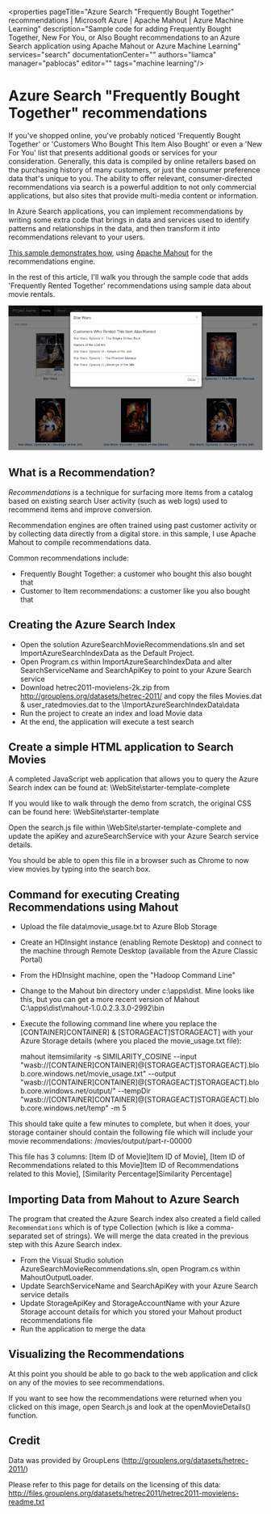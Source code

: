 <properties
   pageTitle="Azure Search "Frequently Bought Together" recommendations | Microsoft Azure | Apache Mahout | Azure Machine Learning"
   description="Sample code for adding Frequently Bought Together, New For You, or Also Bought recommendations to an Azure Search application using Apache Mahout or Azure Machine Learning"
   services="search"
   documentationCenter=""
   authors="liamca"
   manager="pablocas"
   editor=""
   tags="machine learning"/>

<tags
   ms.service="search"
   ms.devlang="dotnet"
   ms.workload="search"
   ms.topic="article"
   ms.tgt_pltfrm="na"
   ms.date="11/12/2015"
   ms.author="liamca"/>

# Azure Search "Frequently Bought Together" recommendations
If you've shopped online, you've probably noticed 'Frequently Bought Together' or 'Customers Who Bought This Item Also Bought' or even a 'New For You' list that presents additional goods or services for your consideration. Generally, this data is compiled by online retailers based on the purchasing history of many customers, or just the consumer preference data that's unique to you. The ability to offer relevant, consumer-directed recommendations via search is a powerful addition to not only commercial applications, but also sites that provide multi-media content or information.

In Azure Search applications, you can implement recommendations by writing some extra code that brings in data and services used to identify patterns and relationships in the data, and then transform it into recommendations relevant to your users. 

[This sample demonstrates how](https://github.com/liamca/azure-search-recommendations), using [Apache Mahout]() for the recommendations engine.

In the rest of this article, I'll walk you through the sample code that adds 'Frequently Rented Together' recommendations using sample data about movie rentals.

![1](./media/search-fbt-recommendations/product_recommendations.png)

## What is a Recommendation?
*Recommendations* is a technique for surfacing more items from a catalog based on existing search User activity (such as web logs) used to recommend items and improve conversion.  

Recommendation engines are often trained using past customer activity or by collecting data directly from a digital store. in this sample, I use Apache Mahout to compile recommendations data.

Common recommendations include: 

* Frequently Bought Together: a customer who bought this also bought that
* Customer to Item recommendations: a customer like you also bought that

## Creating the Azure Search Index
* Open the solution AzureSearchMovieRecommendations.sln and set ImportAzureSearchIndexData as the Default Project.  
* Open Program.cs within ImportAzureSearchIndexData and alter SearchServiceName and SearchApiKey to point to your Azure Search service
* Download hetrec2011-movielens-2k.zip from http://grouplens.org/datasets/hetrec-2011/ and copy the files Movies.dat & user_ratedmovies.dat to the \ImportAzureSearchIndexData\data
* Run the project to create an index and load Movie data 
* At the end, the application will execute a test search

## Create a simple HTML application to Search Movies
A completed JavaScript web application that allows you to query the Azure Search index can be found at: 
\WebSite\starter-template-complete

If you would like to walk through the demo from scratch, the original CSS can be found here:
\WebSite\starter-template

Open the search.js file within \WebSite\starter-template-complete and update the apiKey and azureSearchService with your Azure Search service details.

You should be able to open this file in a browser such as Chrome to now view movies by typing into the search box.

## Command for executing Creating Recommendations using Mahout
* Upload the file data\movie_usage.txt to Azure Blob Storage 
* Create an HDInsight instance (enabling Remote Desktop) and connect to the machine through Remote Desktop (available from the Azure Classic Portal)
* From the HDInsight machine, open the "Hadoop Command Line"
* Change to the Mahout bin directory under c:\apps\dist. Mine looks like this, but you can get a more recent version of Mahout
  C:\apps\dist\mahout-1.0.0.2.3.3.0-2992\bin
* Execute the following command line where you replace the [CONTAINER]CONTAINER] & [STORAGEACT]STORAGEACT] with your Azure Storage details (where you placed the movie_usage.txt file):

    mahout itemsimilarity -s SIMILARITY_COSINE --input "wasb://[CONTAINER]CONTAINER]@[STORAGEACT]STORAGEACT].blob.core.windows.net/movie_usage.txt" --output "wasb://[CONTAINER]CONTAINER]@[STORAGEACT]STORAGEACT].blob.core.windows.net/output/" --tempDir "wasb://[CONTAINER]CONTAINER]@[STORAGEACT]STORAGEACT].blob.core.windows.net/temp" -m 5


This should take quite a few minutes to complete, but when it does, your storage container should contain the following file which will include your movie recommendations:
/movies/output/part-r-00000

This file has 3 columns: [Item ID of Movie]Item ID of Movie], [Item ID of Recommendations related to this Movie]Item ID of Recommendations related to this Movie], [Similarity Percentage]Similarity Percentage]

## Importing Data from Mahout to Azure Search
The program that created the Azure Search index also created a field called `Recommendations` which is of type Collection (which is like a comma-separated set of strings). We will merge the data created in the previous step with this Azure Search index.  

* From the Visual Studio solution AzureSearchMovieRecommendations.sln, open Program.cs within MahoutOutputLoader.
* Update SearchServiceName and SearchApiKey with your Azure Search service details
* Update StorageApiKey and StorageAccountName with your Azure Storage account details for which you stored your Mahout product recommendations file
* Run the application to merge the data

## Visualizing the Recommendations
At this point you should be able to go back to the web application and click on any of the movies to see recommendations.

If you want to see how the recommendations were returned when you clicked on this image, open Search.js and look at the openMovieDetails() function.

## Credit
Data was provided by GroupLens (http://grouplens.org/datasets/hetrec-2011/)

Please refer to this page for details on the licensing of this data: http://files.grouplens.org/datasets/hetrec2011/hetrec2011-movielens-readme.txt

